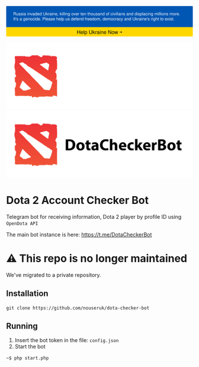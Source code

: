 <div align="center">
	<a href="https://vshymanskyy.github.io/StandWithUkraine">
		<img src="https://raw.githubusercontent.com/vshymanskyy/StandWithUkraine/main/banner2-direct.svg">
	</a>
 </div>
 
![DotaCherker](docs/logo_light.png#gh-dark-mode-only)
![DotaCherker](docs/logo_dark.png#gh-light-mode-only)

# Dota 2 Account Checker Bot

Telegram bot for receiving information, Dota 2 player by profile ID using `OpenDota API`

The main bot instance is here: https://t.me/DotaCheckerBot

# ⚠ This repo is no longer maintained
We've migrated to a private repository.

## Installation
```
git clone https://github.com/nouseruk/dota-checker-bot
```

## Running
1. Insert the bot token in the file: `config.json`
2. Start the bot
```shell
~$ php start.php
```

